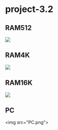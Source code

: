 # project-3.2

## RAM512
<img src="RAM512.png">

## RAM4K
<img src="RAM4K.png">

## RAM16K
<img src="RAM16K.png">

## PC
<img src="PC.png">